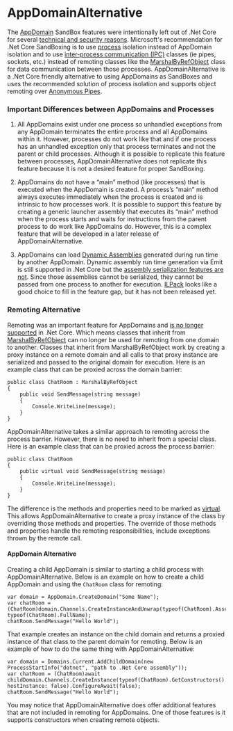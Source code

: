 # AppDomainAlternative

The [AppDomain](https://docs.microsoft.com/en-us/dotnet/api/system.appdomain) SandBox features were intentionally left out of .Net Core for several [technical and security reasons](https://devblogs.microsoft.com/dotnet/porting-to-net-core/). Microsoft's recommendation for .Net Core SandBoxing is to use [process](https://docs.microsoft.com/en-us/dotnet/api/system.diagnostics.process) isolation instead of AppDomain isolation and to use [inter-process communication (IPC)](https://docs.microsoft.com/en-us/windows/desktop/ipc/interprocess-communications) classes (ie pipes, sockets, etc.) instead of remoting classes like the [MarshalByRefObject](https://docs.microsoft.com/en-us/dotnet/api/system.marshalbyrefobject) class for data communication between those processes. AppDomainAlternative is a .Net Core friendly alternative to using AppDomains as SandBoxes and uses the recommended solution of process isolation and supports object remoting over [Anonymous Pipes](https://docs.microsoft.com/en-us/dotnet/standard/io/how-to-use-anonymous-pipes-for-local-interprocess-communication).

### Important Differences between  AppDomains and Processes

1) All AppDomains exist under one process so unhandled exceptions from any AppDomain terminates the entire process and all AppDomains within it. However, processes do not work like that and if one process has an unhandled exception only that process terminates and not the parent or child processes. Although it is possible to replicate this feature between processes, AppDomainAlternative does not replicate this feature because it is not a desired feature for proper SandBoxing.

2) AppDomains do not have a “main” method (like processes) that is executed when the AppDomain is created. A process’s “main” method always executes immediately when the process is created and is intrinsic to how processes work. It is possible to support this feature by creating a generic launcher assembly that executes its “main” method when the process starts and waits for instructions from the parent process to do work like AppDomains do. However, this is a complex feature that will be developed in a later release of AppDomainAlternative.

3) AppDomains can load [Dynamic Assemblies](https://docs.microsoft.com/en-us/dotnet/framework/reflection-and-codedom/emitting-dynamic-methods-and-assemblies) generated during run time by another AppDomain. Dynamic assembly run time generation via Emit is still supported in .Net Core but the [assembly serialization features are not](https://github.com/dotnet/corefx/issues/4491#issuecomment-189756092). Since those assemblies cannot be serialized, they cannot be passed from one process to another for execution. [ILPack](https://github.com/Lokad/ILPack) looks like a good choice to fill in the feature gap, but it has not been released yet.

### Remoting Alternative

Remoting was an important feature for AppDomains and [is no longer supported](https://docs.microsoft.com/en-us/dotnet/core/porting/net-framework-tech-unavailable#remoting) in .Net Core. Which means classes that inherit from [MarshalByRefObject](https://docs.microsoft.com/en-us/dotnet/api/system.marshalbyrefobject) can no longer be used for remoting from one domain to another. Classes that inherit from MarshalByRefObject work by creating a proxy instance on a remote domain and all calls to that proxy instance are serialized and passed to the original domain for execution. Here is an example class that can be proxied across the domain barrier:

```
public class ChatRoom : MarshalByRefObject
{
	public void SendMessage(string message)
	{
		Console.WriteLine(message);
	}
}
```

AppDomainAlternative takes a similar approach to remoting across the process barrier. However, there is no need to inherit from a special class. Here is an example class that can be proxied across the process barrier:

```
public class ChatRoom
{
	public virtual void SendMessage(string message)
	{
		Console.WriteLine(message);
	}
}
```

The difference is the methods and properties need to be marked as [virtual](https://docs.microsoft.com/en-us/dotnet/csharp/language-reference/keywords/virtual). This allows AppDomainAlternative to create a proxy instance of the class by overriding those methods and properties. The override of those methods and properties handle the remoting responsibilities, include exceptions thrown by the remote call.

#### AppDomain Alternative

Creating a child AppDomain is similar to starting a child process with AppDomainAlternative. Below is an example on how to create a child AppDomain and using the `ChatRoom` class for remoting:

```
var domain = AppDomain.CreateDomain("Some Name");
var chatRoom = (ChatRoom)domain.Channels.CreateInstanceAndUnwrap(typeof(ChatRoom).Assembly.FullName, typeof(ChatRoom).FullName);
chatRoom.SendMessage("Hello World");
```

That example creates an instance on the child domain and returns a proxied instance of that class to the parent domain for remoting. Below is an example of how to do the same thing with AppDomainAlternative:

```
var domain = Domains.Current.AddChildDomain(new ProcessStartInfo("dotnet", "path to .Net Core assembly"));
var chatRoom = (ChatRoom)await childDomain.Channels.CreateInstance(typeof(ChatRoom).GetConstructors().First(), hostInstance: false).ConfigureAwait(false);
chatRoom.SendMessage("Hello World");
```

You may notice that AppDomainAlternative does offer additional features that are not included in remoting for AppDomains. One of those features is it supports constructors when creating remote objects.
